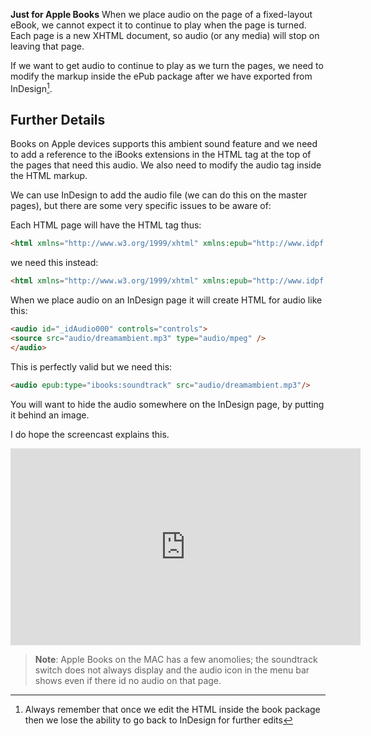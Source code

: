 **Just for Apple Books**
When we place audio on the page of a fixed-layout eBook, we cannot expect it to continue to play when the page is turned. Each page is a new XHTML document, so audio (or any media) will stop on leaving that page.

If we want to get audio to continue to play as we turn the pages, we need to modify the markup inside the ePub package after we have exported from InDesign[^1].

## Further Details

Books on Apple devices supports this ambient sound feature and we need to add a reference to the iBooks extensions in the HTML tag at the top of the pages that need this audio. We also need to modify the audio tag inside the HTML markup.

We can use InDesign to add the audio file (we can do this on the master pages), but there are some very specific issues to be aware of:

Each HTML page will have the HTML tag thus:

```html
<html xmlns="http://www.w3.org/1999/xhtml" xmlns:epub="http://www.idpf.org/2007/ops">
```

we need this instead:
```html
<html xmlns="http://www.w3.org/1999/xhtml" xmlns:epub="http://www.idpf.org/2007/ops" epub:prefix="ibooks: http://vocabulary.itunes.apple.com/rdf/ibooks/vocabulary-extensions-1.0/">;
```
When we place audio on an InDesign page it will create HTML for audio like this:

```html
<audio id="_idAudio000" controls="controls">
<source src="audio/dreamambient.mp3" type="audio/mpeg" />
</audio>
```
This is perfectly valid but we need this:

```html
<audio epub:type="ibooks:soundtrack" src="audio/dreamambient.mp3"/>
```

You will want to hide the audio somewhere on the InDesign page, by putting it behind an image.

I do hope the screencast explains this.

<iframe width="560" height="315" src="https://www.youtube-nocookie.com/embed/tdZT2DkI8Rk" title="YouTube video player" frameborder="0" allow="accelerometer; autoplay; clipboard-write; encrypted-media; gyroscope; picture-in-picture; web-share" allowfullscreen></iframe>

>**Note**: Apple Books on the MAC has a few anomolies; the soundtrack switch does not always display and the audio icon in the menu bar shows even if there id no audio on that page.

[^1]: Always remember that once we edit the HTML inside the book package then we lose the ability to go back to InDesign for further edits